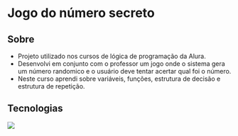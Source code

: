 # **Jogo do número secreto**

## Sobre
- Projeto utilizado nos cursos de lógica de programação da Alura.
- Desenvolvi em conjunto com o professor um jogo onde o sistema gera um número randomico e o usuário deve tentar acertar qual foi o número.
- Neste curso aprendi sobre variáveis, funções, estrutura de decisão e estrutura de repetição.

## Tecnologias
<p align="left">
  <a href="https://skillicons.dev">
    <img src="https://skillicons.dev/icons?i=js,html,css" />
</p>

